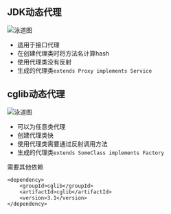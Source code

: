 ## JDK动态代理

![泳道图](https://img-blog.csdnimg.cn/2019021420195688.png)

- 适用于接口代理
- 在创建代理类时将方法名计算hash
- 使用代理类没有反射
- 生成的代理类`extends Proxy implements Service` 

## cglib动态代理

![泳道图](https://img-blog.csdnimg.cn/20190214200043868.png)

- 可以为任意类代理
- 创建代理类快
- 使用代理类需要通过反射调用方法
- 生成的代理类`extends SomeClass implements Factory`

需要其他依赖
```
<dependency>
    <groupId>cglib</groupId>
    <artifactId>cglib</artifactId>
    <version>3.1</version>
</dependency>
```